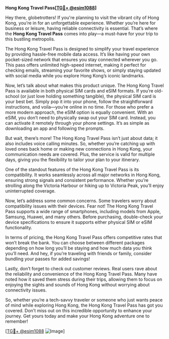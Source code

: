 **Hong Kong Travel Pass[[TG💪+ @esim1088](https://t.me/s/esim1088)]**

Hey there, globetrotters! If you're planning to visit the vibrant city of Hong Kong, you’re in for an unforgettable experience. Whether you’re here for business or leisure, having reliable connectivity is essential. That’s where the **Hong Kong Travel Pass** comes into play—a must-have for your trip to this bustling metropolis.

The Hong Kong Travel Pass is designed to simplify your travel experience by providing hassle-free mobile data access. It’s like having your own pocket-sized network that ensures you stay connected wherever you go. This pass offers unlimited high-speed internet, making it perfect for checking emails, streaming your favorite shows, or simply staying updated with social media while you explore Hong Kong’s iconic landmarks.

Now, let’s talk about what makes this product unique. The Hong Kong Travel Pass is available in both physical SIM cards and eSIM formats. If you’re old-school (or just love holding something tangible), the physical SIM card is your best bet. Simply pop it into your phone, follow the straightforward instructions, and voila—you’re online in no time. For those who prefer a more modern approach, the eSIM option is equally convenient. With an eSIM, you don’t need to physically swap out your SIM card. Instead, you can activate it remotely through your phone settings. It’s as simple as downloading an app and following the prompts.

But wait, there’s more! The Hong Kong Travel Pass isn’t just about data; it also includes voice calling minutes. So, whether you’re catching up with loved ones back home or making new connections in Hong Kong, your communication needs are covered. Plus, the service is valid for multiple days, giving you the flexibility to tailor your plan to your itinerary.

One of the standout features of the Hong Kong Travel Pass is its compatibility. It works seamlessly across all major networks in Hong Kong, ensuring strong signals and consistent performance. Whether you’re strolling along the Victoria Harbour or hiking up to Victoria Peak, you’ll enjoy uninterrupted coverage.

Now, let’s address some common concerns. Some travelers worry about compatibility issues with their devices. Fear not! The Hong Kong Travel Pass supports a wide range of smartphones, including models from Apple, Samsung, Huawei, and many others. Before purchasing, double-check your device specifications to ensure it supports either physical SIM or eSIM functionality.

In terms of pricing, the Hong Kong Travel Pass offers competitive rates that won’t break the bank. You can choose between different packages depending on how long you’ll be staying and how much data you think you’ll need. And hey, if you’re traveling with friends or family, consider bundling your passes for added savings!

Lastly, don’t forget to check out customer reviews. Real users rave about the reliability and convenience of the Hong Kong Travel Pass. Many have noted how it saved them stress during their trips, allowing them to focus on enjoying the sights and sounds of Hong Kong without worrying about connectivity issues.

So, whether you’re a tech-savvy traveler or someone who just wants peace of mind while exploring Hong Kong, the Hong Kong Travel Pass has got you covered. Don’t miss out on this incredible opportunity to enhance your journey. Get yours today and make your Hong Kong adventure one to remember!

[[TG💪+ @esim1088](https://t.me/s/esim1088) ![Image](https://i.postimg.cc/Y0z9fWf4/image.png)]